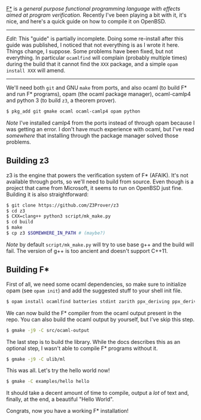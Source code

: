 [F*](https://fstar-lang.org) is a *general purpose functional
programming language with effects aimed at program verification.*
Recently I've been playing a bit with it, it's nice, and here's a
quick guide on how to compile it on OpenBSD.

-----

*Edit*: This "guide" is partially incomplete. Doing some re-install
after this guide was published, I noticed that not everything is as I
wrote it here. Things change, I suppose. Some problems have been
fixed, but not everything. In particular `ocamlfind` will complain
(probably multiple times) during the build that it cannot find the
`XXX` package, and a simple `opam install XXX` will amend.

-----

We'll need both `git` and GNU `make` from ports, and also ocaml (to
build F* and run F* programs), opam (the ocaml package manager),
ocaml-camlp4 and python 3 (to build `z3`, a theorem prover).

```sh
$ pkg_add git gmake ocaml ocaml-camlp4 opam python
```

*Note* I've installed camlp4 from the ports instead of through opam
because I was getting an error. I don't have much experience with
ocaml, but I've read *somewhere* that installing through the package
manager solved those problems.

## Building z3

z3 is the engine that powers the verification system of F*
(AFAIK). It's not available through ports, so we'll need to build from
source. Even though is a project that came from Microsoft, it seems to
run on OpenBSD just fine. Building it is also straightforward:

```sh
$ git clone https://github.com/Z3Prover/z3
$ cd z3
$ CXX=clang++ python3 script/mk_make.py
$ cd build
$ make
$ cp z3 $SOMEWHERE_IN_PATH # (maybe?)
```

*Note* by default `script/mk_make.py` will try to use base g++ and the
build will fail. The version of g++ is too ancient and doesn't support
C++11.

## Building F*

First of all, we need some ocaml dependencies, so make sure to
initialize opam (see `opam init`) and add the suggested stuff to your
shell init file.

```sh
$ opam install ocamlfind batteries stdint zarith ppx_deriving ppx_deriving_yojson ocaml-migrate-parsetree process
```

We can now build the F* compiler from the ocaml output present in the
repo. You can also build the ocaml output by yourself, but I've skip
this step.

```sh
$ gmake -j9 -C src/ocaml-output
```

The last step is to build the library. While the docs describes this
as an optional step, I wasn't able to compile F* programs without it.

```sh
$ gmake -j9 -C ulib/ml
```

This was all. Let's try the hello world now!

```sh
$ gmake -C examples/hello hello
```

It should take a decent amount of time to compile, output a *lot* of
text and, finally, at the end, a beautiful "Hello World".

Congrats, now you have a working F* installation!

